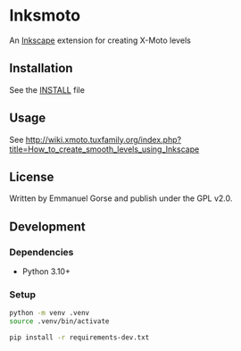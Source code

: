 # Inksmoto

An [Inkscape](http://www.inkscape.org/) extension for creating X-Moto levels

## Installation
See the [INSTALL](INSTALL) file

## Usage
See http://wiki.xmoto.tuxfamily.org/index.php?title=How_to_create_smooth_levels_using_Inkscape

## License
Written by Emmanuel Gorse and publish under the GPL v2.0.

## Development
### Dependencies
- Python 3.10+
### Setup
```bash
python -m venv .venv
source .venv/bin/activate

pip install -r requirements-dev.txt
```
